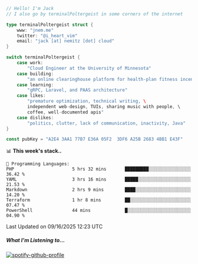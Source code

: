 ```go
// Hello! I'm Jack
// I also go by terminalPoltergeist in some corners of the internet

type terminalPoltergeist struct {
    www: "jnem.me"
    twitter: "@i_heart_vim"
    email: "jack [at] nemitz [dot] cloud"
}

switch terminalPoltergeist {
    case work:
        "Cloud Engineer at the University of Minnesota"
    case building:
        "an online clearinghouse platform for health-plan fitness incentive programs"
    case learning:
        "gRPC, Laravel, and PAAS architecture"
    case likes:
        "premature optimization, technical writing, \
        independent web-design, TUIs, sharing music with people, \
        coffee, well-documented apis"
    case dislikes:
        "politics, clutter, lack of communication, inactivity, Java"
}

const pubKey = "A2E4 3AA1 77B7 E36A 05F2  3DF6 A25B 2683 4BB1 E43F"
```

<!--START_SECTION:waka-->
📊 **This week's stack..** 

```text
💬 Programming Languages: 
PHP                      5 hrs 32 mins       █████████░░░░░░░░░░░░░░░░   36.42 % 
YAML                     3 hrs 16 mins       █████░░░░░░░░░░░░░░░░░░░░   21.53 % 
Markdown                 2 hrs 9 mins        ████░░░░░░░░░░░░░░░░░░░░░   14.20 % 
Terraform                1 hr 8 mins         ██░░░░░░░░░░░░░░░░░░░░░░░   07.47 % 
PowerShell               44 mins             █░░░░░░░░░░░░░░░░░░░░░░░░   04.90 % 
```


 Last Updated on 09/16/2025 12:23 UTC
<!--END_SECTION:waka-->

##### What I'm Listening to...

[![spotify-github-profile](https://jnem.me/listening-item?maxAge=2592000)](https://jnem.me/listening)
